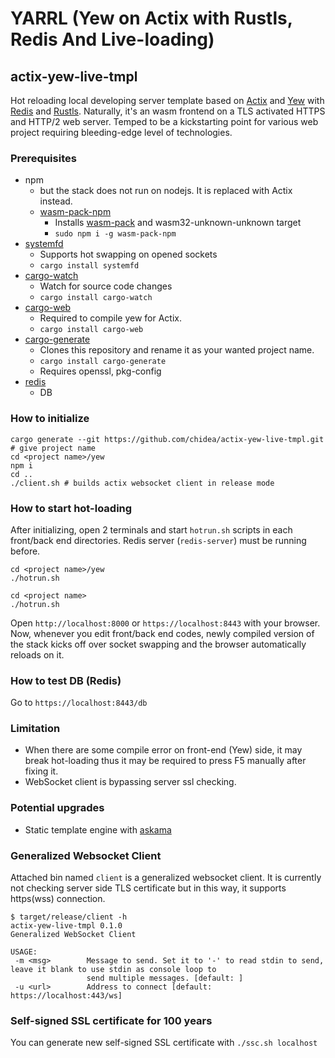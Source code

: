 # YARRL (Yew on Actix with Rustls, Redis And Live-loading)
## actix-yew-live-tmpl
Hot reloading local developing server template based on [Actix](https://actix.rs) and [Yew](https://github.com/yewstack/yew) with [Redis](https://redis.io/) and [Rustls](https://github.com/ctz/rustls).
Naturally, it's an wasm frontend on a TLS activated HTTPS and HTTP/2 web server.
Temped to be a kickstarting point for various web project requiring bleeding-edge level of technologies.

### Prerequisites
- npm
  - but the stack does not run on nodejs. It is replaced with Actix instead.
  - [wasm-pack-npm](https://www.npmjs.com/package/wasm-pack-npm)
    - Installs [wasm-pack](https://www.npmjs.com/package/wasm-pack-npm) and wasm32-unknown-unknown target
    - `sudo npm i -g wasm-pack-npm`
- [systemfd](https://crates.io/crates/systemfd)
  - Supports hot swapping on opened sockets
  - `cargo install systemfd`
- [cargo-watch](https://crates.io/crates/cargo-watch)
  - Watch for source code changes
  - `cargo install cargo-watch`
- [cargo-web](https://crates.io/crates/cargo-web)
  - Required to compile yew for Actix.
  - `cargo install cargo-web`
- [cargo-generate](https://crates.io/crates/cargo-generate)
  - Clones this repository and rename it as your wanted project name.
  - `cargo install cargo-generate`
  - Requires openssl, pkg-config
- [redis](https://redis.io)
  - DB

### How to initialize
```
cargo generate --git https://github.com/chidea/actix-yew-live-tmpl.git
# give project name
cd <project name>/yew
npm i
cd ..
./client.sh # builds actix websocket client in release mode
```

### How to start hot-loading
After initializing, open 2 terminals and start `hotrun.sh` scripts in each front/back end directories.
Redis server (`redis-server`) must be running before.

```
cd <project name>/yew
./hotrun.sh
```

```
cd <project name>
./hotrun.sh
```

Open `http://localhost:8000` or `https://localhost:8443` with your browser.
Now, whenever you edit front/back end codes, newly compiled version of the stack kicks off over socket swapping and the browser automatically reloads on it.

### How to test DB (Redis)
Go to `https://localhost:8443/db`

### Limitation
- When there are some compile error on front-end (Yew) side, it may break hot-loading thus it may be required to press F5 manually after fixing it.
- WebSocket client is bypassing server ssl checking.

### Potential upgrades
- Static template engine with [askama](https://crates.io/crates/askama)

### Generalized Websocket Client
Attached bin named `client` is a generalized websocket client.
It is currently not checking server side TLS certificate but in this way, it supports https(wss) connection.
```
$ target/release/client -h
actix-yew-live-tmpl 0.1.0
Generalized WebSocket Client

USAGE:
 -m <msg>        Message to send. Set it to '-' to read stdin to send, leave it blank to use stdin as console loop to
                 send multiple messages. [default: ]
 -u <url>        Address to connect [default: https://localhost:443/ws]
```

### Self-signed SSL certificate for 100 years
You can generate new self-signed SSL certificate with `./ssc.sh localhost` 
